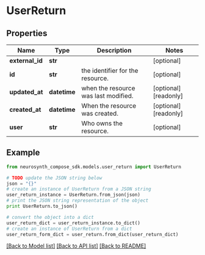 # UserReturn


## Properties
Name | Type | Description | Notes
------------ | ------------- | ------------- | -------------
**external_id** | **str** |  | [optional] 
**id** | **str** | the identifier for the resource. | [optional] 
**updated_at** | **datetime** | when the resource was last modified. | [optional] [readonly] 
**created_at** | **datetime** | When the resource was created. | [optional] [readonly] 
**user** | **str** | Who owns the resource. | [optional] 

## Example

```python
from neurosynth_compose_sdk.models.user_return import UserReturn

# TODO update the JSON string below
json = "{}"
# create an instance of UserReturn from a JSON string
user_return_instance = UserReturn.from_json(json)
# print the JSON string representation of the object
print UserReturn.to_json()

# convert the object into a dict
user_return_dict = user_return_instance.to_dict()
# create an instance of UserReturn from a dict
user_return_form_dict = user_return.from_dict(user_return_dict)
```
[[Back to Model list]](../README.md#documentation-for-models) [[Back to API list]](../README.md#documentation-for-api-endpoints) [[Back to README]](../README.md)


